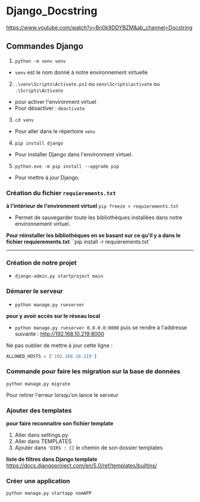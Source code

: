 # Django_Docstring
 https://www.youtube.com/watch?v=Bn0k9DDYBZM&ab_channel=Docstring


## Commandes Django

1. `python -m venv venv`
- `venv` est le nom donné à notre environnement virtuelle

2. `.\venv\Scripts\Activate.ps1`  ou `venv\Scripts\activate` ou `.\Scripts\Activate`
- pour activer l'environment virtuel
- Pour désactiver : `deactivate`


3. `cd venv`
- Pour aller dans le répertoire `venv`

4. `pip install django`
- Pour installer Django dans l'environment virtuel.

5. `python.exe -m pip install --upgrade pip`
- Pour mettre à jour Django.

### Création du fichier `requierements.txt`

**à l'intérieur de l'environment virtuel**
`pip freeze > requierements.txt`
- Permet de sauvegarder toute les bibliothèques installées dans notre environnement virtuel.

**Pour réinstaller les bibliothèques en se basant sur ce qu'il y a dans le fichier requierements.txt**
``pip install -r requierements.txt`

---


### Création de notre projet
- `django-admin.py startproject main`

### Démarer le serveur
- `python manage.py runserver `

**pour y avoir accès sur le réseau local**
- `python manage.py runserver 0.0.0.0:8000`
puis se rendre à l'addresse suivante : http://192.168.10.219:8000

Ne pas oublier de mettre à jour cette ligne : 
```python
ALLOWED_HOSTS = ['192.168.10.219']
```

### Commande pour faire les migration sur la base de données
`python manage.py migrate`

Pour retirer l'erreur lorsqu'on lance le serveur

### Ajouter des templates
**pour faire reconnaitre son fichier template**
1. Aller dans settings.py
2. Aller dans TEMPLATES
3. Ajouter dans `'DIRS : []` le chemin de son dossier templates

**liste de filtres dans Django template**
https://docs.djangoproject.com/en/5.0/ref/templates/builtins/


### Créer une application
`python manage.py startapp nomAPP`
